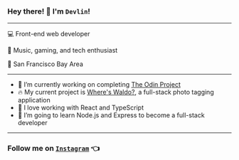 ### Hey there! 👋 I'm `Devlin`!

---

💻 Front-end web developer

👤 Music, gaming, and tech enthusiast

📍 San Francisco Bay Area

---

- 🚀 I’m currently working on completing [The Odin Project](https://www.theodinproject.com/)
- 🔥 My current project is [Where's Waldo?](https://devlinrocha.github.io/wheres-waldo/#/), a full-stack photo tagging application
- 💞 I love working with React and TypeScript
- 🌱 I’m going to learn Node.js and Express to become a full-stack developer

---

### Follow me on [`Instagram`](https://www.instagram.com/devlincodes/) :point_left:


<!--
**DevlinRocha/DevlinRocha** is a ✨ _special_ ✨ repository because its `README.md` (this file) appears on your GitHub profile.

Here are some ideas to get you started:

- 🔭 I’m currently working on ...
- 🌱 I’m currently learning ...
- 👯 I’m looking to collaborate on ...
- 🤔 I’m looking for help with ...
- 💬 Ask me about ...
- 📫 How to reach me: ...
- 😄 Pronouns: ...
- ⚡ Fun fact: ...
-->
